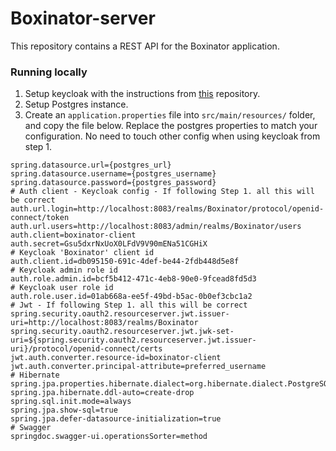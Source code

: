 # Boxinator-server

This repository contains a REST API for the Boxinator application.

### Running locally

1. Setup keycloak with the instructions from [this](https://github.com/EaCase/keycloak-docker-compose) repository.
2. Setup Postgres instance.
3. Create an `application.properties` file into `src/main/resources/` folder, and copy the file below. Replace the
   postgres properties to match your configuration. No need to touch other config when using keycloak from step 1.

```properties
spring.datasource.url={postgres_url}
spring.datasource.username={postgres_username}
spring.datasource.password={postgres_password}
# Auth client - Keycloak config - If following Step 1. all this will be correct
auth.url.login=http://localhost:8083/realms/Boxinator/protocol/openid-connect/token
auth.url.users=http://localhost:8083/admin/realms/Boxinator/users
auth.client=boxinator-client
auth.secret=Gsu5dxrNxUoX0LFdV9V90mENa51CGHiX
# Keycloak 'Boxinator' client id
auth.client.id=db095150-691c-4def-be44-2fdb448d5e8f
# Keycloak admin role id
auth.role.admin.id=bcf5b412-471c-4eb8-90e0-9fcead8fd5d3
# Keycloak user role id
auth.role.user.id=01ab668a-ee5f-49bd-b5ac-0b0ef3cbc1a2
# Jwt - If following Step 1. all this will be correct
spring.security.oauth2.resourceserver.jwt.issuer-uri=http://localhost:8083/realms/Boxinator
spring.security.oauth2.resourceserver.jwt.jwk-set-uri=${spring.security.oauth2.resourceserver.jwt.issuer-uri}/protocol/openid-connect/certs
jwt.auth.converter.resource-id=boxinator-client
jwt.auth.converter.principal-attribute=preferred_username
# Hibernate
spring.jpa.properties.hibernate.dialect=org.hibernate.dialect.PostgreSQLDialect
spring.jpa.hibernate.ddl-auto=create-drop
spring.sql.init.mode=always
spring.jpa.show-sql=true
spring.jpa.defer-datasource-initialization=true
# Swagger
springdoc.swagger-ui.operationsSorter=method
```
